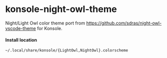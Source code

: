 # konsole-night-owl-theme

Night/Light Owl color theme port from https://github.com/sdras/night-owl-vscode-theme for Konsole.

#### Install location

`~/.local/share/konsole/{LightOwl,NightOwl}.colorscheme`
